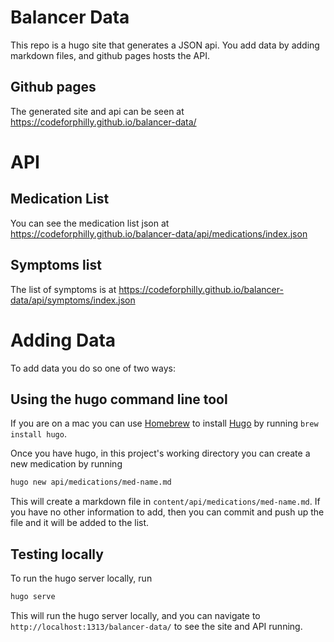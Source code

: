 # Balancer Data
This repo is a hugo site that generates a JSON api.  You add data by adding markdown files, and github pages hosts the API.

## Github pages
The generated site and api can be seen at https://codeforphilly.github.io/balancer-data/

# API

## Medication List
You can see the medication list json at https://codeforphilly.github.io/balancer-data/api/medications/index.json

## Symptoms list
The list of symptoms is at https://codeforphilly.github.io/balancer-data/api/symptoms/index.json


# Adding Data
To add data you do so one of two ways:

## Using the hugo command line tool
If you are on a mac you can use [Homebrew](https://brew.sh) to install [Hugo](https://gethugo.io) by running `brew install hugo`.

Once you have hugo, in this project's working directory you can create a new medication by running

```sh
hugo new api/medications/med-name.md
```

This will create a markdown file in `content/api/medications/med-name.md`.  If you have no other information to add, then you can commit and push up the file and it will be added to the list.

## Testing locally
To run the hugo server locally, run

```sh
hugo serve
```

This will run the hugo server locally, and you can navigate to `http://localhost:1313/balancer-data/` to see the site and API running.
